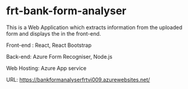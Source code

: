 # frt-bank-form-analyser
This is a Web Application which extracts information from the uploaded form and displays the in the front-end.

Front-end : React, React Bootstrap 

Back-end: Azure Form Recogniser, Node.js 

Web Hosting: Azure App service

URL: https://bankformanalyserfrtvi009.azurewebsites.net/
